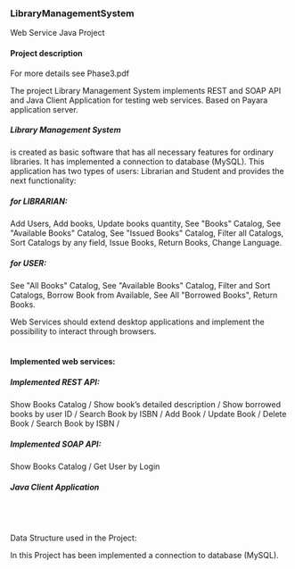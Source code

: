 ### LibraryManagementSystem
 Web Service Java Project


#### Project description

For more details see Phase3.pdf

The project Library Management System implements REST and SOAP API and Java Client Application for testing web services. Based on Payara application server.

##### Library Management System 
is created as basic software that has all necessary features for ordinary libraries. It has implemented a connection to database (MySQL). This application has two types of users: Librarian and Student and provides the next functionality:
##### for LIBRARIAN: 
Add Users, Add books, Update books quantity, See "Books" Catalog, See "Available Books" Catalog, See "Issued Books" Catalog, Filter all Catalogs, Sort Catalogs by any field, Issue Books, Return Books, Change Language.
##### for USER:
 See "All Books" Catalog, See "Available Books" Catalog, Filter and Sort Catalogs, Borrow Book from Available, See All "Borrowed Books", Return Books.


Web Services should extend desktop applications and implement the possibility to interact through browsers.
<br/><br/>
#### Implemented web services:  
##### Implemented REST API:
Show Books Catalog / 
Show book’s detailed description / 
Show borrowed books by user ID /
Search Book by ISBN / 
Add Book / 
Update Book / 
Delete Book / 
Search Book by ISBN /

##### Implemented SOAP API:
Show Books Catalog /
Get User by Login
##### Java Client Application


<br/> <br/><br/>Data Structure used in the Project: 

In this Project  has been implemented a connection to database (MySQL). 



